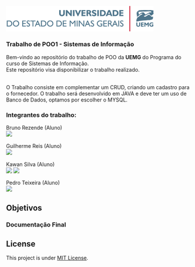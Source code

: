  <img width=80% src="https://github.com/PedroTeixeira027/CRUD-POO1/blob/main/Arquivos%20do%20Projeto/LOGOMARCA_UEMG_Horizontal.png"/>

### Trabalho de POO1 - Sistemas de Informação

Bem-vindo ao repositório do trabalho de POO da **UEMG** do Programa do curso de Sistemas de Informação. <br>
Este repositório visa disponibilizar o trabalho realizado. <br> <br>

O Trabalho consiste em complementar um CRUD, criando um cadastro para o fornecedor. O trabalho será desenvolvido em JAVA e deve ter um uso de Banco de Dados, optamos por escolher o MYSQL.

### Integrantes do trabalho:

Bruno Rezende (Aluno) <br>
<a href="https://www.linkedin.com/in/bruno-rezende-758618234/" target="_blank"><img src="https://img.shields.io/badge/-LinkedIn-%230077B5?style=for-the-badge&logo=linkedin&logoColor=white" target="_blank"></a> 

Guilherme Reis (Aluno) <br>
<a href="https://www.linkedin.com/in/guilherme-reis-pereira/" target="_blank"><img src="https://img.shields.io/badge/-LinkedIn-%230077B5?style=for-the-badge&logo=linkedin&logoColor=white" target="_blank"></a> 

Kawan Silva (Aluno) <br>
<a href="https://www.linkedin.com/in/kawansilva29" target="_blank"><img src="https://img.shields.io/badge/-LinkedIn-%230077B5?style=for-the-badge&logo=linkedin&logoColor=white" target="_blank"></a>
<a href="https://kwnsilva.me" target="_blank"><img src="https://img.shields.io/badge/Visit-my_site-purple"></a>

Pedro Teixeira (Aluno) <br>
<a href="https://www.linkedin.com/in/pedro-teixeira-3534a3268/" target="_blank"><img src="https://img.shields.io/badge/-LinkedIn-%230077B5?style=for-the-badge&logo=linkedin&logoColor=white" target="_blank"></a> 


## Objetivos

### Documentação Final




## License
This project is under [MIT License](./LICENSE).
